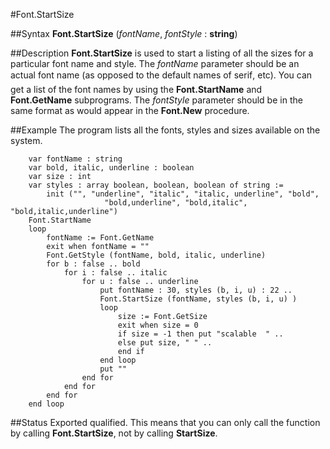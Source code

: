 
#Font.StartSize

##Syntax
**Font.StartSize** (_fontName_, _fontStyle_ : **string**)



##Description
**Font.StartSize** is used to start a listing of all the sizes for a particular font name and style. 
The _fontName_ parameter should be an actual font name (as opposed to the default names of &#147;serif&#148;, etc). You can get a list of the font names by using the **Font.StartName** and **Font.GetName** subprograms. The _fontStyle_ parameter should be in the same format as would appear in the **Font.New** procedure.



##Example
The program lists all the fonts, styles and sizes available on the system.


        var fontName : string
        var bold, italic, underline : boolean
        var size : int
        var styles : array boolean, boolean, boolean of string := 
            init ("", "underline", "italic", "italic, underline", "bold",           
                         "bold,underline", "bold,italic", "bold,italic,underline")
        Font.StartName
        loop
            fontName := Font.GetName
            exit when fontName = ""
            Font.GetStyle (fontName, bold, italic, underline)
            for b : false .. bold
                for i : false .. italic
                    for u : false .. underline
                        put fontName : 30, styles (b, i, u) : 22 ..
                        Font.StartSize (fontName, styles (b, i, u) )
                        loop
                            size := Font.GetSize
                            exit when size = 0
                            if size = -1 then put "scalable  " ..
                            else put size, " " ..
                            end if
                        end loop 
                        put ""
                    end for
                end for
            end for
        end loop
##Status
Exported qualified.
This means that you can only call the function by calling **Font.StartSize**, not by calling **StartSize**.



